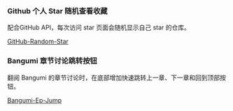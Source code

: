 ### Github 个人 Star 随机查看收藏

配合GitHub API，每次访问 star 页面会随机显示自己 star 的仓库。

[GitHub-Random-Star](./GitHub-Random-Star/index.js)

### Bangumi 章节讨论跳转按钮

翻阅 Bangumi 的章节讨论时，在底部增加快速跳转上一章、下一章和回到顶部按钮。

[Bangumi-Ep-Jump](./Bangumi-Ep-Jump/index.js)